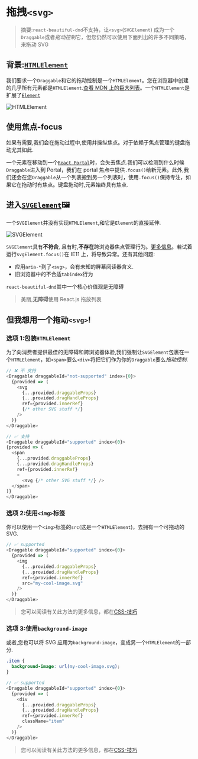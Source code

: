 # 拖拽`<svg>`

> 摘要:`react-beautiful-dnd`不支持，让`<svg>`(`SVGElement`) 成为一个`Draggable`或者*拖动控制*它，但您仍然可以使用下面列出的许多不同策略，来拖动 SVG

## 背景:[`HTMLElement`](https://developer.mozilla.org/en-US/docs/Web/API/HTMLElement)

我们要求一个`Draggable`和它的拖动控制是一个`HTMLElement`。您在浏览器中创建的几乎所有元素都是`HTMLElement`.[查看 MDN 上的巨大列表](https://developer.mozilla.org/en-US/docs/Web/HTML/Element)。一个`HTMLElement`是扩展了[`Element`](https://developer.mozilla.org/en-US/docs/Web/API/Element)

![HTMLElement](https://user-images.githubusercontent.com/2182637/42302315-9150d4e0-805d-11e8-8345-71bc32135203.png)

## 使用焦点-focus

如果有需要,我们会在拖动过程中,使用并操纵焦点。对于依赖于焦点管理的键盘拖动尤其如此.

一个元素在移动到一个[`React Portal`](https://reactjs.org/docs/portals.html)时，会失去焦点.我们可以检测到什么时候`Draggable`进入到 Portal，我们在 portal 焦点中提供`.focus()`给新元素。此外,我们还会在您`Draggable`从一个列表搬到另一个列表时，使用`.focus()`保持专注，如果它在拖动时有焦点。键盘拖动时,元素始终具有焦点.

## 进入[`SVGElement`](https://developer.mozilla.org/en-US/docs/Web/API/SVGElement)🖼

一个`SVGElement`并没有实现`HTMLElement`,和它是`Element`的直接延伸.

![SVGElement](https://user-images.githubusercontent.com/2182637/42304424-8360143e-8069-11e8-9693-64f5e9763315.png)

`SVGElement`具有**不符合**, 且有时,**不存在**跨浏览器焦点管理行为。[更多信息](https://allyjs.io/tutorials/focusing-in-svg.html)。若试着运行`svgElement.focus()`在 IE11 上，将导致异常。还有其他问题:

- 应用`aria-*`到了`<svg>`，会有未知的屏幕阅读器含义.
- 旧浏览器中的不合适`tabindex`行为

`react-beautiful-dnd`其中一个核心价值观是无障碍

> 美丽,**无障碍**使用 React.js 拖放列表

## 但我想用一个拖动`<svg>`!

### 选项 1:包装`HTMLElement`

为了向消费者提供最佳的无障碍和跨浏览器体验,我们强制让`SVGElement`包裹在一个`HTMLElement`，如`<span>`要么`<div>`将把它们作为你的`Draggable`要么*拖动控制*.

```js
// ❌ 不 支持
<Draggable draggableId="not-supported" index={0}>
  {provided => (
    <svg
      {...provided.draggableProps}
      {...provided.dragHandleProps}
      ref={provided.innerRef}
      {/* other SVG stuff */}
    />
  )}
</Draggable>
```

```js
// ✅ 支持
<Draggable draggableId="supported" index={0}>
{provided => (
  <span
    {...provided.draggableProps}
    {...provided.dragHandleProps}
    ref={provided.innerRef}
    >
      <svg {/* other SVG stuff */} />
  </span>
)}
</Draggable>
```

### 选项 2:使用`<img>`标签

你可以使用一个`<img>`标签的`src`(这是一个`HTMLElement`)，去拥有一个可拖动的 SVG.

```js
// ✅ supported
<Draggable draggableId="supported" index={0}>
  {provided => (
    <img
      {...provided.draggableProps}
      {...provided.dragHandleProps}
      ref={provided.innerRef}
      src="my-cool-image.svg"
    />
  )}
</Draggable>
```

> 您可以阅读有关此方法的更多信息，都在[CSS-技巧](https://css-tricks.com/using-svg/)

### 选项 3:使用`background-image`

或者,您也可以将 SVG 应用为`background-image`，变成另一个`HTMLElement`的一部分.

```css
.item {
  background-image: url(my-cool-image.svg);
}
```

```js
// ✅ supported
<Draggable draggableId="supported" index={0}>
  {provided => (
    <div
      {...provided.draggableProps}
      {...provided.dragHandleProps}
      ref={provided.innerRef}
      className="item"
    />
  )}
</Draggable>
```

> 您可以阅读有关此方法的更多信息，都在[CSS-技巧](https://css-tricks.com/using-svg/)
